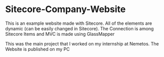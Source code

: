 # Sitecore-Company-Website

This is an example website made with Sitecore. All of the elements are dynamic (can be easily changed in Sitecore). The Connection is among Sitecore Items and MVC is made using GlassMapper

This was the main project that I worked on my internship at Nemetos. The Website is published on my PC
